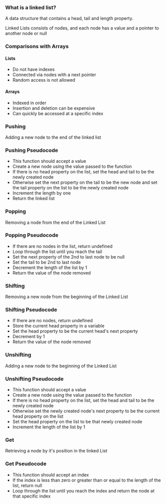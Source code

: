 ### What is a linked list?

A data structure that contains a head, tail and length property.

Linked Lists consists of nodes, and each node has a value and a pointer to another node or null

### Comparisons with Arrays

#### Lists

-   Do not have indexes
-   Connected via nodes with a next pointer
-   Random access is not allowed

#### Arrays

-   Indexed in order
-   Insertion and deletion can be expensive
-   Can quickly be accessed at a specific index

### Pushing

Adding a new node to the end of the linked list

### Pushing Pseudocode

-   This function should accept a value
-   Create a new node using the value passed to the function
-   If there is no head property on the list, set the head and tail to be the newly created node
-   Otherwise set the next property on the tail to be the new node and set the tail property on the list to be the newly created node
-   Increment the length by one
-   Return the linked list

### Popping

Removing a node from the end of the Linked List

### Popping Pseudocode

-   If there are no nodes in the list, return undefined
-   Loop through the list until you reach the tail
-   Set the next property of the 2nd to last node to be null
-   Set the tail to be 2nd to last node
-   Decrement the length of the list by 1
-   Return the value of the node removed

### Shifting

Removing a new node from the beginning of the Linked List

### Shifting Pseudocode

-   If there are no nodes, return undefined
-   Store the current head property in a variable
-   Set the head property to be the current head's next property
-   Decrement by 1
-   Return the value of the node removed

### Unshifting

Adding a new node to the beginning of the Linked List

### Unshifting Pseudocode

-   This function should accept a value
-   Create a new node using the value passed to the function
-   If there is no head property on the list, set the head and tail to be the newly created node
-   Otherwise set the newly created node's next property to be the current head property on the list
-   Set the head property on the list to be that newly created node
-   Increment the length of the list by 1

### Get

Retrieving a node by it's position in the linked List

### Get Pseudocode

-   This function should accept an index
-   If the index is less than zero or greater than or equal to the length of the list, return null
-   Loop through the list until you reach the index and return the node at that specific index
